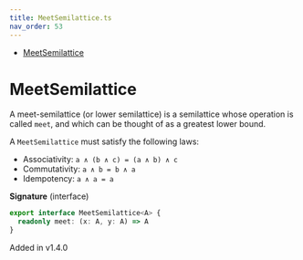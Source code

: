```yaml
---
title: MeetSemilattice.ts
nav_order: 53
---
```


<!-- START doctoc generated TOC please keep comment here to allow auto update -->
<!-- DON'T EDIT THIS SECTION, INSTEAD RE-RUN doctoc TO UPDATE -->


- [MeetSemilattice](#meetsemilattice)

<!-- END doctoc generated TOC please keep comment here to allow auto update -->

# MeetSemilattice

A meet-semilattice (or lower semilattice) is a semilattice whose operation is called `meet`, and which can be thought
of as a greatest lower bound.

A `MeetSemilattice` must satisfy the following laws:

- Associativity: `a ∧ (b ∧ c) = (a ∧ b) ∧ c`
- Commutativity: `a ∧ b = b ∧ a`
- Idempotency: `a ∧ a = a`

**Signature** (interface)

```ts
export interface MeetSemilattice<A> {
  readonly meet: (x: A, y: A) => A
}
```

Added in v1.4.0
